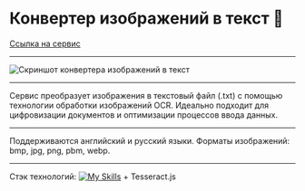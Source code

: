 # Конвертер изображений в текст 🔄

[Ссылка на сервис](https://poposhka1990.github.io/scan-to-text-converter/)

***

![Скриншот конвертера изображений в текст](https://github.com/poposhka1990/scan-to-text-converter/assets/71981296/9852787a-c751-476c-aa56-4f54770c2963)

***

Сервис преобразует изображения в текстовый файл (.txt) с помощью технологии обработки изображений OCR.
Идеально подходит для цифровизации документов и оптимизации процессов ввода данных.

***

Поддерживаются английский и русский языки.
Форматы изображений: bmp, jpg, png, pbm, webp.

***

Стэк технологий:
[![My Skills](https://skillicons.dev/icons?i=html,css,javascript&theme=light)](https://skillicons.dev) + Tesseract.js
